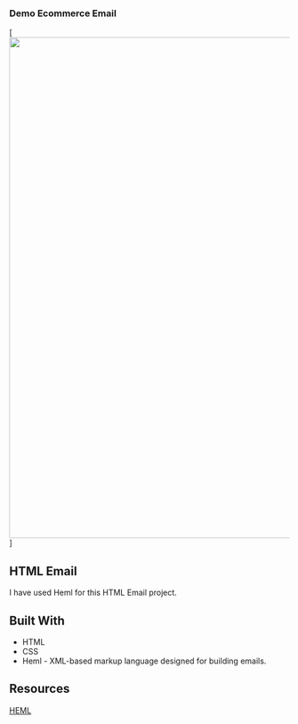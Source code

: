 ### Demo Ecommerce Email


[<img src="https://i.ibb.co/hKtS1gB/Screen-Shot-2022-02-21-at-5-45-26-pm.png" width="900">]

## HTML Email
I have used Heml for this HTML Email project.


## Built With
* HTML
* CSS
* Heml - XML-based markup language designed for building emails.

## Resources

[HEML](https://heml.io/docs/getting-started/overview)
